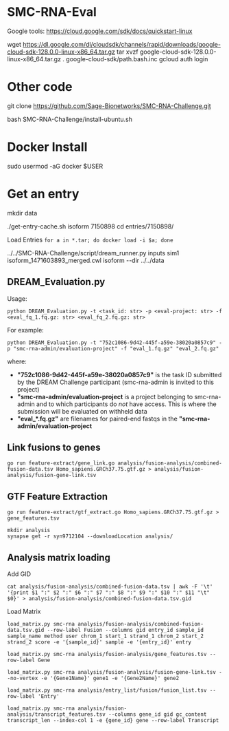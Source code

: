 # SMC-RNA-Eval

Google tools:
https://cloud.google.com/sdk/docs/quickstart-linux

wget https://dl.google.com/dl/cloudsdk/channels/rapid/downloads/google-cloud-sdk-128.0.0-linux-x86_64.tar.gz
tar xvzf google-cloud-sdk-128.0.0-linux-x86_64.tar.gz
. google-cloud-sdk/path.bash.inc
gcloud auth login


Other code
==========

git clone https://github.com/Sage-Bionetworks/SMC-RNA-Challenge.git

bash SMC-RNA-Challenge/install-ubuntu.sh


Docker Install
==============

sudo usermod -aG docker $USER


Get an entry
============

mkdir data

./get-entry-cache.sh isoform 7150898
cd entries/7150898/

Load Entries
`for a in *.tar; do docker load -i $a; done`

../../SMC-RNA-Challenge/script/dream_runner.py inputs sim1 isoform_1471603893_merged.cwl isoform --dir ../../data





## DREAM_Evaluation.py
Usage:

	python DREAM_Evaluation.py -t <task_id: str> -p <eval-project: str> -f <eval_fq_1.fq.gz: str> <eval_fq_2.fq.gz: str>


For example:

	python DREAM_Evaluation.py -t "752c1086-9d42-445f-a59e-38020a0857c9" -p "smc-rna-admin/evaluation-project" -f "eval_1.fq.gz" "eval_2.fq.gz"

where:

- **"752c1086-9d42-445f-a59e-38020a0857c9"** is the task ID submitted by the DREAM Challenge participant (smc-rna-admin is invited to this project)
- **"smc-rna-admin/evaluation-project** is a project belonging to smc-rna-admin and to which participants do *not* have access. This is where the submission will be evaluated on withheld data
- **"eval\_\*.fq.gz"** are filenames for paired-end fastqs in the **"smc-rna-admin/evaluation-project**



## Link fusions to genes
```
go run feature-extract/gene_link.go analysis/fusion-analysis/combined-fusion-data.tsv Homo_sapiens.GRCh37.75.gtf.gz > analysis/fusion-analysis/fusion-gene-link.tsv
```

## GTF Feature Extraction
```
go run feature-extract/gtf_extract.go Homo_sapiens.GRCh37.75.gtf.gz > gene_features.tsv
```

```
mkdir analysis
synapse get -r syn9712104 --downloadLocation analysis/
```

## Analysis matrix loading

Add GID
```
cat analysis/fusion-analysis/combined-fusion-data.tsv | awk -F '\t' '{print $1 ":" $2 ":" $6 ":" $7 ":" $8 ":" $9 ":" $10 ":" $11 "\t" $0}' > analysis/fusion-analysis/combined-fusion-data.tsv.gid
```
Load Matrix
```
load_matrix.py smc-rna analysis/fusion-analysis/combined-fusion-data.tsv.gid --row-label Fusion --columns gid entry_id sample_id sample_name method user chrom_1 start_1 strand_1 chrom_2 start_2 strand_2 score -e '{sample_id}' sample -e '{entry_id}' entry

load_matrix.py smc-rna analysis/fusion-analysis/gene_features.tsv --row-label Gene

load_matrix.py smc-rna analysis/fusion-analysis/fusion-gene-link.tsv --no-vertex -e '{Gene1Name}' gene1 -e '{Gene2Name}' gene2

load_matrix.py smc-rna analysis/entry_list/fusion/fusion_list.tsv --row-label 'Entry'

load_matrix.py smc-rna analysis/fusion-analysis/transcript_features.tsv --columns gene_id gid gc_content transcript_len --index-col 1 -e {gene_id} gene --row-label Transcript
```
